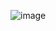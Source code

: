 ![image](https://user-images.githubusercontent.com/11509384/151681984-9de9fcf3-dd5a-4d28-9274-e51cfd75af94.png)
